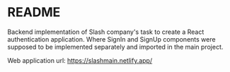 # README #

Backend implementation of Slash company's task to create a React authentication application. Where SignIn and SignUp components were supposed to be implemented separately and imported in the main project.

Web application url:
https://slashmain.netlify.app/
